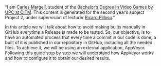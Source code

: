 “I am [Carles Margelí](https://www.linkedin.com/in/carles-margel%C3%AD-549ab415a/), student of the [Bachelor’s Degree in Video Games by UPC at CITM](https://www.citm.upc.edu/cat/). This content is generated for the second year’s subject Project 2, under supervision of lecturer [Ricard Pillosu](https://www.linkedin.com/in/ricardpillosu/).”

In this article we will talk about how to avoid making builts manually in GitHub everytime a Release is made to be tested.
So, our objective, is to have an automated process that every time a commit in our code is done, a built of it is published in our repository in GitHub, including all the needed files.
To achieve it, we will be using an external application, AppVeyor. Following this guide step by step we will understand how AppVeyor works and how to configure it to obtain our desired results. 


